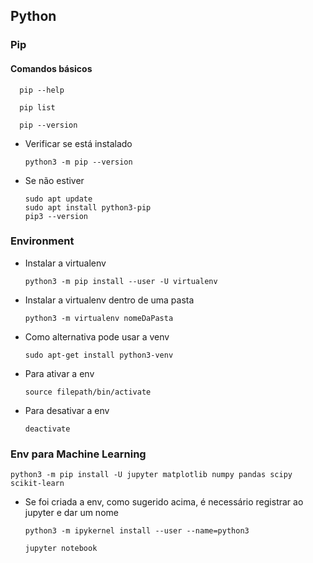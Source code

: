 ## Python

### Pip

#### Comandos básicos
      pip --help

      pip list
      
      pip --version

* Verificar se está instalado

      python3 -m pip --version

* Se não estiver

      sudo apt update
      sudo apt install python3-pip
      pip3 --version

### Environment

* Instalar a virtualenv

      python3 -m pip install --user -U virtualenv

* Instalar a virtualenv dentro de uma pasta

      python3 -m virtualenv nomeDaPasta

* Como alternativa pode usar a venv

      sudo apt-get install python3-venv

* Para ativar a env 

      source filepath/bin/activate

* Para desativar a env

      deactivate
  
### Env para Machine Learning

    python3 -m pip install -U jupyter matplotlib numpy pandas scipy scikit-learn

* Se foi criada a env, como sugerido acima, é necessário registrar ao jupyter e dar um nome

      python3 -m ipykernel install --user --name=python3

      jupyter notebook 
